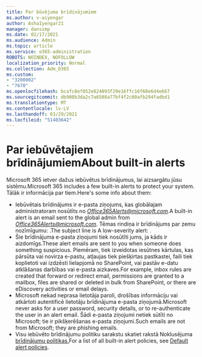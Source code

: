 ```yaml
---
title: Par būvējuma brīdinājumiem
ms.author: v-aiyengar
author: AshaIyengar21
manager: dansimp
ms.date: 02/17/2021
ms.audience: Admin
ms.topic: article
ms.service: o365-administration
ROBOTS: NOINDEX, NOFOLLOW
localization_priority: Normal
ms.collection: Adm_O365
ms.custom:
- "3200002"
- "7670"
ms.openlocfilehash: bcafc8ef052e824093f29e16ffc16f68e6d4e667
ms.sourcegitcommit: db908b3da2c7a6508a77bf4f2c80afb294fadbd1
ms.translationtype: MT
ms.contentlocale: lv-LV
ms.lasthandoff: 03/29/2021
ms.locfileid: "51403642"
---
```

# <a name="about-built-in-alerts"></a><span data-ttu-id="a0f26-102">Par iebūvētajiem brīdinājumiem</span><span class="sxs-lookup"><span data-stu-id="a0f26-102">About built-in alerts</span></span>

<span data-ttu-id="a0f26-103">Microsoft 365 ietver dažus iebūvētus brīdinājumus, lai aizsargātu jūsu sistēmu.</span><span class="sxs-lookup"><span data-stu-id="a0f26-103">Microsoft 365 includes a few built-in alerts to protect your system.</span></span> <span data-ttu-id="a0f26-104">Tālāk ir informācija par tiem.</span><span class="sxs-lookup"><span data-stu-id="a0f26-104">Here's some info about them:</span></span>

- <span data-ttu-id="a0f26-105">Iebūvētais brīdinājums ir e-pasta ziņojums, kas globālajam administratoram nosūtīts no *Office365Alerts@microsoft.com.*</span><span class="sxs-lookup"><span data-stu-id="a0f26-105">A built-in alert is an email sent to the global admin from *Office365Alerts@microsoft.com*.</span></span> <span data-ttu-id="a0f26-106">Tēmas rindiņa ir brīdinājums par zemu nozīmīgumu: <name of alert policy> .</span><span class="sxs-lookup"><span data-stu-id="a0f26-106">The subject line is A low-severity alert: <name of alert policy>.</span></span>
- <span data-ttu-id="a0f26-107">Šie brīdinājuma e-pasta ziņojumi tiek nosūtīti jums, ja kāds ir aizdomīgs.</span><span class="sxs-lookup"><span data-stu-id="a0f26-107">These alert emails are sent to you when someone does something suspicious.</span></span> <span data-ttu-id="a0f26-108">Piemēram, tiek izveidotas iesūtnes kārtulas, kas pārsūta vai novirza e-pastu, atļaujas tiek piešķirtas pastkastei, faili tiek koplietoti vai izdzēsti lielapjomā no SharePoint, vai pastāv e-datu atklāšanas darbības vai e-pasta aizkaves.</span><span class="sxs-lookup"><span data-stu-id="a0f26-108">For example, inbox rules are created that forward or redirect email, permissions are granted to a mailbox, files are shared or deleted in bulk from SharePoint, or there are eDiscovery activities or email delays.</span></span>
- <span data-ttu-id="a0f26-109">Microsoft nekad neprasa lietotāja paroli, drošības informāciju vai atkārtoti autentificē lietotāju brīdinājuma e-pasta ziņojumā.</span><span class="sxs-lookup"><span data-stu-id="a0f26-109">Microsoft never asks for a user password, security details, or to re-authenticate the user in an alert email.</span></span> <span data-ttu-id="a0f26-110">Šādi e-pasta ziņojumi netiek sūtīti no Microsoft; tie ir pikšķerēšanas e-pasta ziņojumi.</span><span class="sxs-lookup"><span data-stu-id="a0f26-110">Such emails are not from Microsoft; they are phishing emails.</span></span>
- <span data-ttu-id="a0f26-111">Visu iebūvēto brīdinājumu politiku sarakstu skatiet rakstā Noklusējuma [brīdinājumu politikas.](https://go.microsoft.com/fwlink/?linkid=2103170)</span><span class="sxs-lookup"><span data-stu-id="a0f26-111">For a list of all built-in alert policies, see [Default alert policies](https://go.microsoft.com/fwlink/?linkid=2103170).</span></span>